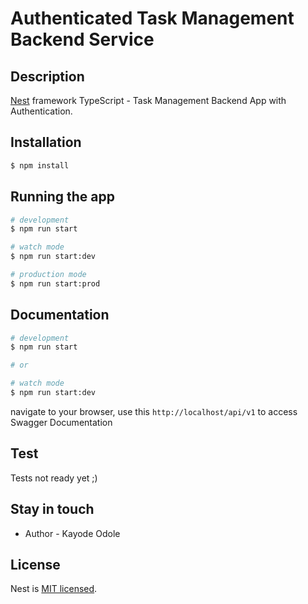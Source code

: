 # Authenticated Task Management Backend Service

## Description

[Nest](https://github.com/nestjs/nest) framework TypeScript - Task Management Backend App with Authentication.

## Installation

```bash
$ npm install
```

## Running the app

```bash
# development
$ npm run start

# watch mode
$ npm run start:dev

# production mode
$ npm run start:prod
```

## Documentation

```bash
# development
$ npm run start

# or

# watch mode
$ npm run start:dev

```

navigate to your browser, use this `http://localhost/api/v1` to access Swagger Documentation

## Test

Tests not ready yet ;)

## Stay in touch

- Author - Kayode Odole

## License

Nest is [MIT licensed](LICENSE).
